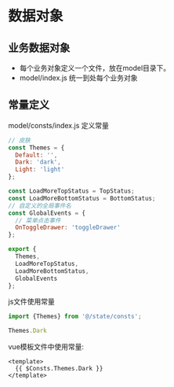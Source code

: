# 数据对象

## 业务数据对象

- 每个业务对象定义一个文件，放在model目录下。
- model/index.js 统一到处每个业务对象

## 常量定义

model/consts/index.js 定义常量

```js
// 皮肤
const Themes = {
  Default: '',
  Dark: 'dark',
  Light: 'light'
};

const LoadMoreTopStatus = TopStatus;
const LoadMoreBottomStatus = BottomStatus;
// 自定义的全局事件名
const GlobalEvents = {
  // 菜单点击事件
  OnToggleDrawer: 'toggleDrawer'
};

export {
  Themes,
  LoadMoreTopStatus,
  LoadMoreBottomStatus,
  GlobalEvents
};


```

js文件使用常量

```js
import {Themes} from '@/state/consts';

Themes.Dark

```

vue模板文件中使用常量:

```vue
<template>
  {{ $Consts.Themes.Dark }}
</template>

```
